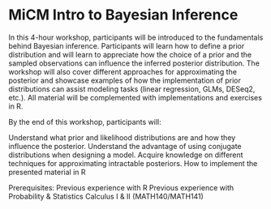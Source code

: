 # MiCM Intro to Bayesian Inference

In this 4-hour workshop, participants will be introduced to the fundamentals behind Bayesian inference. Participants will learn how to define a prior distribution and will learn to appreciate how the choice of a prior and the sampled observations can influence the inferred posterior distribution. The workshop will also cover different approaches for approximating the posterior and showcase examples of how the implementation of prior distributions can assist modeling tasks (linear regression, GLMs, DESeq2, etc.). All material will be complemented with implementations and exercises in R.

 

By the end of this workshop, participants will:

Understand what prior and likelihood distributions are and how they influence the posterior.
Understand the advantage of using conjugate distributions when designing a model.
Acquire knowledge on different techniques for approximating intractable posteriors.
How to implement the presented material in R
 

Prerequisites:
Previous experience with R
Previous experience with Probability & Statistics
Calculus I & II (MATH140/MATH141)
